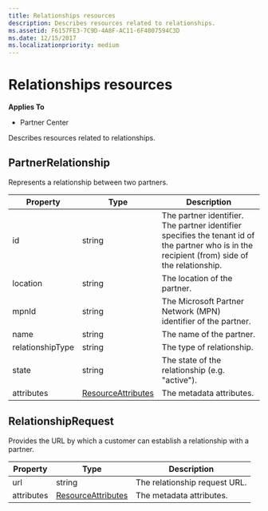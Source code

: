 ```yaml
---
title: Relationships resources
description: Describes resources related to relationships.
ms.assetid: F6157FE3-7C9D-4A8F-AC11-6F4007594C3D
ms.date: 12/15/2017
ms.localizationpriority: medium
---
```


# Relationships resources


**Applies To**

- Partner Center

Describes resources related to relationships.

## <span id="PartnerRelationship"/><span id="partnerrelationship"/><span id="PARTNERRELATIONSHIP"/>PartnerRelationship


Represents a relationship between two partners.

| Property         | Type                                                           | Description                                                                                                                                    |
|------------------|----------------------------------------------------------------|------------------------------------------------------------------------------------------------------------------------------------------------|
| id               | string                                                         | The partner identifier. The partner identifier specifies the tenant id of the partner who is in the recipient (from) side of the relationship. |
| location         | string                                                         | The location of the partner.                                                                                                                   |
| mpnId            | string                                                         | The Microsoft Partner Network (MPN) identifier of the partner.                                                                                 |
| name             | string                                                         | The name of the partner.                                                                                                                       |
| relationshipType | string                                                         | The type of relationship.                                                                                                                      |
| state            | string                                                         | The state of the relationship (e.g. "active").                                                                                                 |
| attributes       | [ResourceAttributes](utilityauditing-resources.md.md#resourceattributes) | The metadata attributes.                                                                                                                       |

 

## <span id="RelationshipRequest"/><span id="relationshiprequest"/><span id="RELATIONSHIPREQUEST"/>RelationshipRequest


Provides the URL by which a customer can establish a relationship with a
partner.

| Property   | Type                                                           | Description                   |
|------------|----------------------------------------------------------------|-------------------------------|
| url        | string                                                         | The relationship request URL. |
| attributes | [ResourceAttributes](utilityauditing-resources.md.md#resourceattributes) | The metadata attributes.      |

 

 

 





